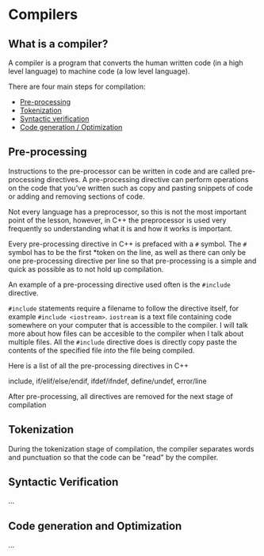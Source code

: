 # Compilers

## What is a compiler?
A compiler is a program that converts the human written code (in a high level language) 
to machine code (a low level language). 

There are four main steps for compilation:
- [Pre-processing](#Pre-processing)
- [Tokenization](#Tokenization)
- [Syntactic verification](#Syntactic-verification)
- [Code generation / Optimization](#Code-generation-and-Optimization)

## Pre-processing
Instructions to the pre-processor can be written in code and are called pre-processing directives.
A pre-processing directive can perform operations on the code that you've written such as copy and
pasting snippets of code or adding and removing sections of code. 

Not every language has a preprocessor, so this is not the most important point of the lesson,
however, in C++ the preprocessor is used very frequently so understanding what it is and
how it works is important.

Every pre-processing directive in C++ is prefaced with a `#` symbol. The `#` symbol has to be the
first *token on the line, as well as there can only be one pre-processing directive per line
so that pre-processing is a simple and quick as possible as to not hold up compilation.

An example of a pre-processing directive used often is the `#include` directive.

`#include` statements require a filename to follow the directive itself, for example `#include <iostream>`.
`iostream` is a text file containing code somewhere on your computer that is accessible to the compiler. 
I will talk more about how files can be accesible to the compiler when I talk about multiple files. All 
the `#include` directive does is directly copy paste the contents of the specified file *into* the file 
being compiled.

Here is a list of all the pre-processing directives in C++

include, if/elif/else/endif, ifdef/ifndef, define/undef, error/line

After pre-processing, all directives are removed for the next stage of compilation

## Tokenization
During the tokenization stage of compilation, the compiler separates words and punctuation so that the 
code can be "read" by the compiler.

## Syntactic Verification

...

## Code generation and Optimization

...
